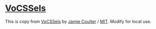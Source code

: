 # [VoCSSels](https://github.com/scillidan/file_html/tree/main/vocssels/dist)

This is copy from [VoCSSels](https://codepen.io/jcoulterdesign/pen/vYyzZdo) by [Jamie Coulter](https://codepen.io/jcoulterdesign) / [MIT](https://blog.codepen.io/documentation/licensing). Modify for local use.
